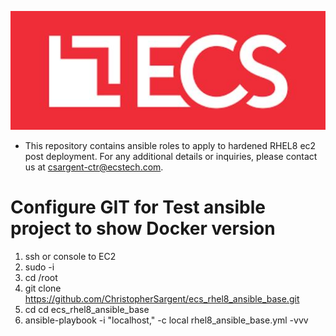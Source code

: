 ![alt text](ecs.logo.JPG)
* This repository contains ansible roles to apply to hardened RHEL8 ec2 post deployment. For any additional details or inquiries, please contact us at csargent-ctr@ecstech.com.

# Configure GIT for Test ansible project to show Docker version
1. ssh or console to EC2
2. sudo -i 
3. cd /root
4. git clone https://github.com/ChristopherSargent/ecs_rhel8_ansible_base.git
5. cd cd ecs_rhel8_ansible_base
6. ansible-playbook -i "localhost," -c local rhel8_ansible_base.yml -vvv

